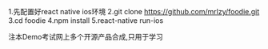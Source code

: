 1.先配置好react native ios环境
2.git clone https://github.com/mrlzy/foodie.git
3.cd foodie
4.npm install
5.react-native run-ios

注本Demo考试网上多个开源产品合成,只用于学习
